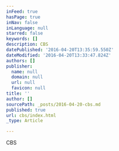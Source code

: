 ```yaml
---
inFeed: true
hasPage: true
inNav: false
inLanguage: null
starred: false
keywords: []
description: CBS
datePublished: '2016-04-20T13:35:59.550Z'
dateModified: '2016-04-20T13:33:47.824Z'
authors: []
publisher:
  name: null
  domain: null
  url: null
  favicon: null
title: ''
author: []
sourcePath: _posts/2016-04-20-cbs.md
published: true
url: cbs/index.html
_type: Article

---
```

CBS